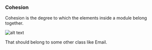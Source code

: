 ### Cohesion

Cohesion is the degree to which the elements inside a module belong together.

![alt text](https://www.baeldung.com/wp-content/uploads/sites/4/2021/05/cohesion.png)

That should belong to some other class like Email.
